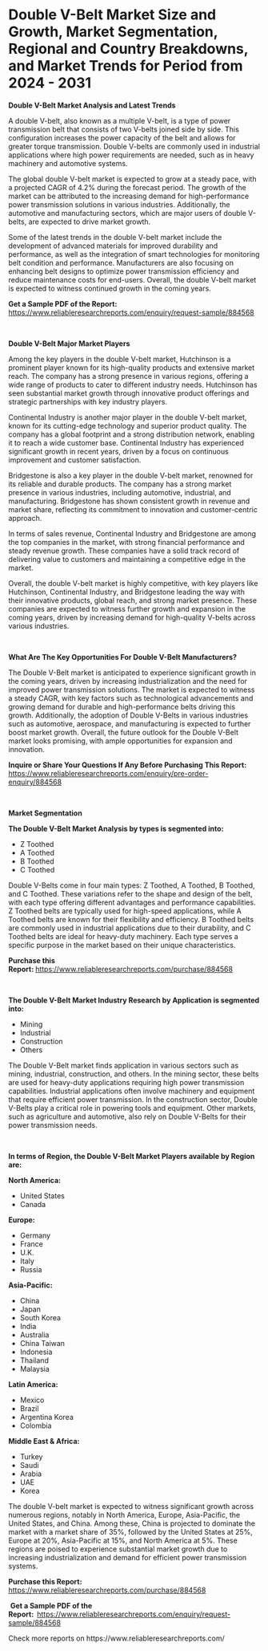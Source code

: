 <p><h1>Double V-Belt Market Size and Growth, Market Segmentation, Regional and Country Breakdowns, and Market Trends for Period from 2024 -  2031</h1></p><p><strong>Double V-Belt Market Analysis and Latest Trends</strong></p>
<p><p>A double V-belt, also known as a multiple V-belt, is a type of power transmission belt that consists of two V-belts joined side by side. This configuration increases the power capacity of the belt and allows for greater torque transmission. Double V-belts are commonly used in industrial applications where high power requirements are needed, such as in heavy machinery and automotive systems.</p><p>The global double V-belt market is expected to grow at a steady pace, with a projected CAGR of 4.2% during the forecast period. The growth of the market can be attributed to the increasing demand for high-performance power transmission solutions in various industries. Additionally, the automotive and manufacturing sectors, which are major users of double V-belts, are expected to drive market growth.</p><p>Some of the latest trends in the double V-belt market include the development of advanced materials for improved durability and performance, as well as the integration of smart technologies for monitoring belt condition and performance. Manufacturers are also focusing on enhancing belt designs to optimize power transmission efficiency and reduce maintenance costs for end-users. Overall, the double V-belt market is expected to witness continued growth in the coming years.</p></p>
<p><strong>Get a Sample PDF of the Report:&nbsp;</strong> <a href="https://www.reliableresearchreports.com/enquiry/request-sample/884568">https://www.reliableresearchreports.com/enquiry/request-sample/884568</a></p>
<p>&nbsp;</p>
<p><strong>Double V-Belt Major Market Players</strong></p>
<p><p>Among the key players in the double V-belt market, Hutchinson is a prominent player known for its high-quality products and extensive market reach. The company has a strong presence in various regions, offering a wide range of products to cater to different industry needs. Hutchinson has seen substantial market growth through innovative product offerings and strategic partnerships with key industry players.</p><p>Continental Industry is another major player in the double V-belt market, known for its cutting-edge technology and superior product quality. The company has a global footprint and a strong distribution network, enabling it to reach a wide customer base. Continental Industry has experienced significant growth in recent years, driven by a focus on continuous improvement and customer satisfaction.</p><p>Bridgestone is also a key player in the double V-belt market, renowned for its reliable and durable products. The company has a strong market presence in various industries, including automotive, industrial, and manufacturing. Bridgestone has shown consistent growth in revenue and market share, reflecting its commitment to innovation and customer-centric approach.</p><p>In terms of sales revenue, Continental Industry and Bridgestone are among the top companies in the market, with strong financial performance and steady revenue growth. These companies have a solid track record of delivering value to customers and maintaining a competitive edge in the market.</p><p>Overall, the double V-belt market is highly competitive, with key players like Hutchinson, Continental Industry, and Bridgestone leading the way with their innovative products, global reach, and strong market presence. These companies are expected to witness further growth and expansion in the coming years, driven by increasing demand for high-quality V-belts across various industries.</p></p>
<p>&nbsp;</p>
<p><strong>What Are The Key Opportunities For Double V-Belt Manufacturers?</strong></p>
<p><p>The Double V-Belt market is anticipated to experience significant growth in the coming years, driven by increasing industrialization and the need for improved power transmission solutions. The market is expected to witness a steady CAGR, with key factors such as technological advancements and growing demand for durable and high-performance belts driving this growth. Additionally, the adoption of Double V-Belts in various industries such as automotive, aerospace, and manufacturing is expected to further boost market growth. Overall, the future outlook for the Double V-Belt market looks promising, with ample opportunities for expansion and innovation.</p></p>
<p><strong>Inquire or Share Your Questions If Any Before Purchasing This Report:</strong> <a href="https://www.reliableresearchreports.com/enquiry/pre-order-enquiry/884568">https://www.reliableresearchreports.com/enquiry/pre-order-enquiry/884568</a></p>
<p>&nbsp;</p>
<p><strong>Market Segmentation</strong></p>
<p><strong>The Double V-Belt Market Analysis by types is segmented into:</strong></p>
<p><ul><li>Z Toothed</li><li>A Toothed</li><li>B Toothed</li><li>C Toothed</li></ul></p>
<p><p>Double V-Belts come in four main types: Z Toothed, A Toothed, B Toothed, and C Toothed. These variations refer to the shape and design of the belt, with each type offering different advantages and performance capabilities. Z Toothed belts are typically used for high-speed applications, while A Toothed belts are known for their flexibility and efficiency. B Toothed belts are commonly used in industrial applications due to their durability, and C Toothed belts are ideal for heavy-duty machinery. Each type serves a specific purpose in the market based on their unique characteristics.</p></p>
<p><strong>Purchase this Report:&nbsp;</strong><a href="https://www.reliableresearchreports.com/purchase/884568">https://www.reliableresearchreports.com/purchase/884568</a></p>
<p>&nbsp;</p>
<p><strong>The Double V-Belt Market Industry Research by Application is segmented into:</strong></p>
<p><ul><li>Mining</li><li>Industrial</li><li>Construction</li><li>Others</li></ul></p>
<p><p>The Double V-Belt market finds application in various sectors such as mining, industrial, construction, and others. In the mining sector, these belts are used for heavy-duty applications requiring high power transmission capabilities. Industrial applications often involve machinery and equipment that require efficient power transmission. In the construction sector, Double V-Belts play a critical role in powering tools and equipment. Other markets, such as agriculture and automotive, also rely on Double V-Belts for their power transmission needs.</p></p>
<p>&nbsp;</p>
<p><strong>In terms of Region, the Double V-Belt Market Players available by Region are:</strong></p>
<p>
    <p> <strong> North America: </strong>
        <ul>
            <li>United States</li>
            <li>Canada</li>
        </ul>
        </p> 
    <p> <strong> Europe: </strong>
        <ul>
            <li>Germany</li>
            <li>France</li>
            <li>U.K.</li>
            <li>Italy</li>
            <li>Russia</li>
        </ul>
        </p> 
    <p> <strong> Asia-Pacific: </strong>
        <ul>
            <li>China</li>
            <li>Japan</li>
            <li>South Korea</li>
            <li>India</li>
            <li>Australia</li>
            <li>China Taiwan</li>
            <li>Indonesia</li>
            <li>Thailand</li>
            <li>Malaysia</li>
        </ul>
        </p> 
    <p> <strong> Latin America: </strong>
        <ul>
            <li>Mexico</li>
            <li>Brazil</li>
            <li>Argentina Korea</li>
            <li>Colombia</li>
        </ul>
        </p> 
    <p> <strong> Middle East & Africa: </strong>
        <ul>
            <li>Turkey</li>
            <li>Saudi</li>
            <li>Arabia</li>
            <li>UAE</li>
            <li>Korea</li>
        </ul>
    </p>
    </p>
<p><p>The double V-belt market is expected to witness significant growth across numerous regions, notably in North America, Europe, Asia-Pacific, the United States, and China. Among these, China is projected to dominate the market with a market share of 35%, followed by the United States at 25%, Europe at 20%, Asia-Pacific at 15%, and North America at 5%. These regions are poised to experience substantial market growth due to increasing industrialization and demand for efficient power transmission systems.</p></p>
<p><strong>Purchase this Report: </strong><a href="https://www.reliableresearchreports.com/purchase/884568">https://www.reliableresearchreports.com/purchase/884568</a></p>
<p>&nbsp;<strong>Get a Sample PDF of the Report:&nbsp;&nbsp;</strong><a href="https://www.reliableresearchreports.com/enquiry/request-sample/884568">https://www.reliableresearchreports.com/enquiry/request-sample/884568</a></p>
<p><strong></strong></p>
<p>Check more reports on https://www.reliableresearchreports.com/</p>